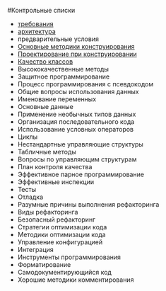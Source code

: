 #Контрольные списки

- [требования](requirements.md)
- [архитектура](design.md)
- предварительные условия
- [Основные методики конструирования](design_methodology.md)
- [Проектирование при конструировании](design_construction.md)
- [Качество классов](classes.md)
- Высококачественные методы
- Защитное программирование
- Процесс программирования с псевдокодом
- Общие вопросы использования данных
- Именование переменных
- Основные данные
- Применение необычных типов данных
- Организация последовательного кода
- Использование условных операторов
- Циклы
- Нестандартные управляющие структуры
- Табличные методы
- Вопросы по управляющим структурам
- План контроля качества
- Эффективное парное программирование
- Эффективные инспекции
- Тесты
- Отладка
- Разумные причины выполнения рефакторинга
- Виды рефакторинга
- Безопасный рефакторинг
- Стратегии оптимизации кода
- Методики оптимизации кода
- Управление конфигурацией
- Интеграция
- Инструменты программирования
- Форматирование
- Самодокументирующийся код
- Хорошие методики комментирования
